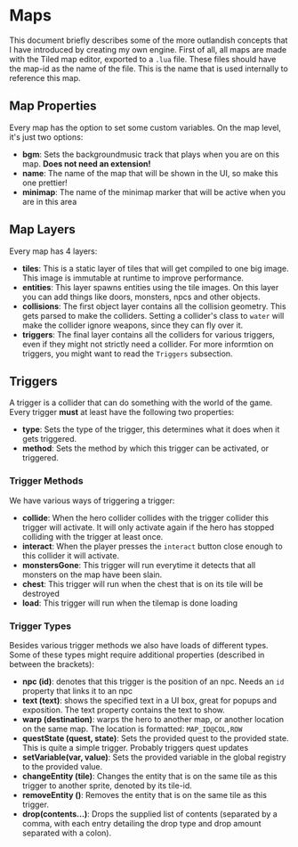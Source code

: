 # Maps
This document briefly describes some of the more outlandish concepts that I have introduced by creating my own engine. First of all, all maps are made with the Tiled map editor, exported to a `.lua` file. These files should have the map-id as the name of the file. This is the name that is used internally to reference this map.

## Map Properties
Every map has the option to set some custom variables. On the map level, it's just two options:
- __bgm__: Sets the backgroundmusic track that plays when you are on this map. __Does not need an extension!__
- __name__: The name of the map that will be shown in the UI, so make this one prettier!
- __minimap__: The name of the minimap marker that will be active when you are in this area

## Map Layers
Every map has 4 layers:
- __tiles__: This is a static layer of tiles that will get compiled to one big image. This image is immutable at runtime to improve performance.
- __entities__: This layer spawns entities using the tile images. On this layer you can add things like doors, monsters, npcs and other objects.
- __collisions__: The first object layer contains all the collision geometry. This gets parsed to make the colliders. Setting a collider's class to `water` will make the collider ignore weapons, since they can fly over it.
- __triggers__: The final layer contains all the colliders for various triggers, even if they might not strictly need a collider. For more informtion on triggers, you might want to read the `Triggers` subsection.

## Triggers
A trigger is a collider that can do something with the world of the game. Every trigger __must__ at least have the following two properties:
- __type__: Sets the type of the trigger, this determines what it does when it gets triggered.
- __method__: Sets the method by which this trigger can be activated, or triggered.

### Trigger Methods
We have various ways of triggering a trigger:
- __collide__: When the hero collider collides with the trigger collider this trigger will activate. It will only activate again if the hero has stopped colliding with the trigger at least once.
- __interact__: When the player presses the `interact` button close enough to this collider it will activate.
- __monstersGone__: This trigger will run everytime it detects that all monsters on the map have been slain.
- __chest__: This trigger will run when the chest that is on its tile will be destroyed
- __load__: This trigger will run when the tilemap is done loading

### Trigger Types
Besides various trigger methods we also have loads of different types. Some of these types might require additional properties (described in between the brackets):
- __npc (id)__: denotes that this trigger is the position of an npc. Needs an `id` property that links it to an npc
- __text (text)__: shows the specified text in a UI box, great for popups and exposition. The text property contains the text to show.
- __warp (destination)__: warps the hero to another map, or another location on the same map. The location is formatted: `MAP_ID@COL,ROW`
- __questState (quest, state)__: Sets the provided quest to the provided state. This is quite a simple trigger. Probably triggers quest updates
- __setVariable(var, value)__: Sets the provided variable in the global registry to the provided value.
- __changeEntity (tile)__: Changes the entity that is on the same tile as this trigger to another sprite, denoted by its tile-id.
- __removeEntity ()__: Removes the entity that is on the same tile as this trigger.
- __drop(contents...)__: Drops the supplied list of contents (separated by a comma, with each entry detailing the drop type and drop amount separated with a colon). 